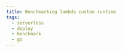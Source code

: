 ```yaml
---
title: Benchmarking lambda custom runtime
tags:
  - serverless
  - deploy
  - benchmark
  - go
---
```


